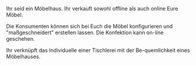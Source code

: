 Ihr seid ein Möbelhaus. Ihr verkauft sowohl offline als auch online Eure Möbel.

Die Konsumenten können sich bei Euch die Möbel konfigurieren und &quot;maßgeschneidert&quot; erstellen lassen. Die Konfektion kann on-line geschehen.

Ihr verknüpft das Individuelle einer Tischlerei mit der Be-quemlichkeit eines Möbelhauses.


